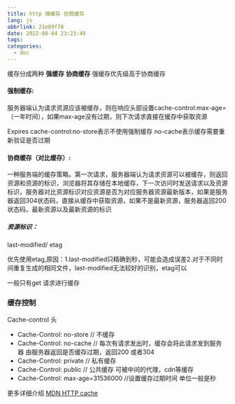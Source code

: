 ```yaml
---
title: http 强缓存 协商缓存
lang: js
abbrlink: 21e89f78
date: 2022-08-04 23:23:49
tags:
categories:
  - doc
---
```



缓存分成两种 **强缓存**  **协商缓存**
强缓存优先级高于协商缓存
<!--more-->

#### 强制缓存:
服务器端认为请求资源应该被缓存，则在响应头部设置cache-control:max-age=（一年时间），如果max-age没有过期，则下次请求直接在缓存中获取资源

Expires
cache-control:no-store表示不使用强制缓存
no-cache表示缓存需要重新验证是否过期


#### 协商缓存（对比缓存）:

一种服务端的缓存策略。第一次请求，服务器端认为请求资源可以被缓存，则返回资源和资源的标识，浏览器将其存储在本地缓存，下一次访问时发送请求以及资源标识，服务器对比资源标识对应资源是否为对应服务器资源最新版本，如果是服务器返回304状态码，直接从缓存中获取资源，如果不是最新资源，服务器返回200状态码，最新资源以及最新资源的标识

##### 资源标识：
last-modified/
etag

优先使用etag,原因：1.last-modified只精确到秒，可能会造成误差2.对于不同时间重复生成的相同文件，last-modified无法较好的识别，etag可以


一般只有get 请求进行缓存

### 缓存控制
 Cache-control 头

  + Cache-Control: no-store // 不缓存
  + Cache-Control: no-cache // 每次有请求发出时，缓存会将此请求发到服务器 由服务器返回是否缓存过期，返回200 或者304
  + Cache-Control: private // 私有缓存
  + Cache-Control: public  // 公共缓存 可被中间的代理，cdn等缓存
  + Cache-Control: max-age=31536000 //设置缓存过期时间 单位一般是秒   

  更多详细介绍 [MDN HTTP cache ](https://developer.mozilla.org/zh-CN/docs/Web/HTTP/Caching)